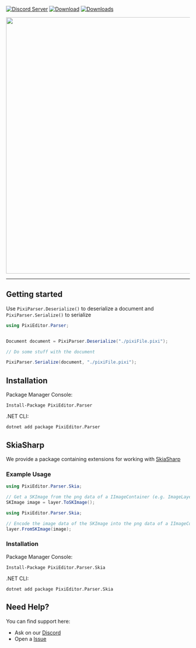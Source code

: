[![Discord Server](https://badgen.net/badge/discord/join%20chat/7289DA?icon=discord)](https://discord.gg/psrCP35kdk)
[![Download](https://img.shields.io/badge/nuget-download-blue)](https://www.nuget.org/packages/PixiEditor.Parser/)
[![Downloads](https://img.shields.io/nuget/dt/PixiEditor.Parser)](https://www.nuget.org/packages/PixiEditor.Parser/)

<img src="https://user-images.githubusercontent.com/45312141/102829812-2e1c1c80-43e8-11eb-889c-0043e66e5fe5.png" width="700" />

---

## Getting started

Use `PixiParser.Deserialize()` to deserialize a document and `PixiParser.Serialize()` to serialize

```cs
using PixiEditor.Parser;


Document document = PixiParser.Deserialize("./pixiFile.pixi");

// Do some stuff with the document

PixiParser.Serialize(document, "./pixiFile.pixi");
```

## Installation

Package Manager Console:
```
Install-Package PixiEditor.Parser
```

.NET CLI:
```
dotnet add package PixiEditor.Parser
```

## SkiaSharp

We provide a package containing extensions for working with [SkiaSharp](https://github.com/mono/SkiaSharp)

### Example Usage

```cs
using PixiEditor.Parser.Skia;

// Get a SKImage from the png data of a IImageContainer (e.g. ImageLayer or ReferenceLayer)
SKImage image = layer.ToSKImage();
```

```cs
using PixiEditor.Parser.Skia;

// Encode the image data of the SKImage into the png data of a IImageContainer (e.g. ImageLayer or ReferenceLayer)
layer.FromSKImage(image);
```

### Installation

Package Manager Console:
```
Install-Package PixiEditor.Parser.Skia
```

.NET CLI:
```
dotnet add package PixiEditor.Parser.Skia
```

## Need Help?

You can find support here:

* Ask on our [Discord](https://discord.gg/qSRMYmq)
* Open a [Issue](https://github.com/PixiEditor/PixiParser/issues/new)

